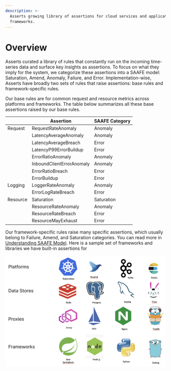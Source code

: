 ```yaml
---
description: >-
  Asserts growing library of assertions for cloud services and application
  frameworks.
---
```


# Overview

Asserts curated a library of rules that constantly run on the incoming time-series data and surface key insights as assertions. To focus on what they imply for the system, we categorize these assertions into a SAAFE model: Saturation, Amend, Anomaly, Failure, and Error. Implementation-wise, Asserts have broadly two sets of rules that raise assertions: base rules and framework-specific rules.

Our base rules are for common request and resource metrics across platforms and frameworks. The table below summarizes all these base assertions raised by our base rules.

|          | Assertion                 | SAAFE Category |
| -------- | ------------------------- | -------------- |
| Request  | RequestRateAnomaly        | Anomaly        |
|          | LatencyAverageAnomaly     | Anomaly        |
|          | LatencyAverageBreach      | Error          |
|          | LatencyP99ErrorBuildup    | Error          |
|          | ErrorRatioAnomaly         | Anomaly        |
|          | InboundClientErrorAnomaly | Anomaly        |
|          | ErrorRatioBreach          | Error          |
|          | ErrorBuildup              | Error          |
| Logging  | LoggerRateAnomaly         | Anomaly        |
|          | ErrorLogRateBreach        | Error          |
| Resource | Saturation                | Saturation     |
|          | ResourceRateAnomaly       | Anomaly        |
|          | ResourceRateBreach        | Error          |
|          | ResourceMayExhaust        | Error          |

Our framework-specific rules raise many specific assertions, which usually belong to Failure, Amend, and Saturation categories. You can read more in [Understanding SAAFE Model](../how-asserts-works/understanding-saafe-model.md). Here is a sample set of frameworks and libraries we have built-in assertions for&#x20;

![](<../.gitbook/assets/Screen Shot 2022-07-20 at 7.26.35 PM.png>)
